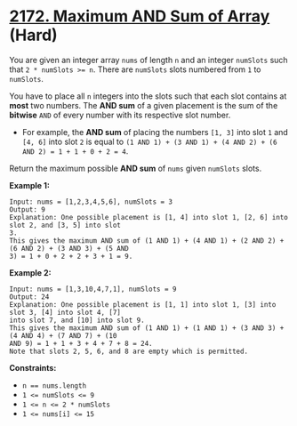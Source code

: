 # [2172. Maximum AND Sum of Array][link] (Hard)

[link]: https://leetcode.cn/problems/maximum-and-sum-of-array/

You are given an integer array `nums` of length `n` and an integer `numSlots` such that `2 *
numSlots >= n`. There are `numSlots` slots numbered from `1` to `numSlots`.

You have to place all `n` integers into the slots such that each slot contains at **most** two
numbers. The **AND sum** of a given placement is the sum of the **bitwise** `AND` of every number
with its respective slot number.

- For example, the **AND sum** of placing the numbers `[1, 3]` into slot `1` and `[4, 6]` into slot
`2` is equal to `(1 AND 1) + (3 AND 1) + (4 AND 2) + (6 AND 2) = 1 + 1 + 0 + 2 = 4`.

Return the maximum possible **AND sum** of  `nums` given  `numSlots` slots.

**Example 1:**

```
Input: nums = [1,2,3,4,5,6], numSlots = 3
Output: 9
Explanation: One possible placement is [1, 4] into slot 1, [2, 6] into slot 2, and [3, 5] into slot
3.
This gives the maximum AND sum of (1 AND 1) + (4 AND 1) + (2 AND 2) + (6 AND 2) + (3 AND 3) + (5 AND
3) = 1 + 0 + 2 + 2 + 3 + 1 = 9.
```

**Example 2:**

```
Input: nums = [1,3,10,4,7,1], numSlots = 9
Output: 24
Explanation: One possible placement is [1, 1] into slot 1, [3] into slot 3, [4] into slot 4, [7]
into slot 7, and [10] into slot 9.
This gives the maximum AND sum of (1 AND 1) + (1 AND 1) + (3 AND 3) + (4 AND 4) + (7 AND 7) + (10
AND 9) = 1 + 1 + 3 + 4 + 7 + 8 = 24.
Note that slots 2, 5, 6, and 8 are empty which is permitted.
```

**Constraints:**

- `n == nums.length`
- `1 <= numSlots <= 9`
- `1 <= n <= 2 * numSlots`
- `1 <= nums[i] <= 15`
